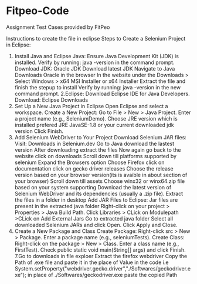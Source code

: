 # Fitpeo-Code
Assignment Test Cases provided by  FitPeo


Instructions to create the file in eclipse
Steps to Create a Selenium Project in Eclipse:
1. Install Java and Eclipse
Java: Ensure Java Development Kit (JDK) is installed.
Verify by running: java -version in the command prompt.
Download JDK: Oracle JDK
Download latest JDK
Navigate to Java Downloads Oracle in the browser
In the website under the Downloads > Select Windows > x64 MSI Installer or x64 Installer
Extract the file and finish the stepup to install 
Verify by running: java -version in the new command prompt.
2.Eclipse: Download Eclipse IDE for Java Developers.
Download: Eclipse Downloads
3. Set Up a New Java Project in Eclipse
Open Eclipse and select a workspace.
Create a New Project:
Go to File > New > Java Project.
Enter a project name (e.g., SeleniumDemo).
Choose JRE version which is installed prefered JRE JavaSE-1.8 or your current downloaded jdk version 
Click Finish.
4. Add Selenium WebDriver to Your Project
Download Selenium JAR files:
Visit:  Downloads in Selenium.dev
Go to Java download the lastest version
After downloading extract the files
Now again go back to the website click on downloads
Scroll down till platforms supported by selenium
Expand the Browsers option
Choose Firefox
click on documentation
click on gecko driver releases
Choose the release version based on your browser version(its is avaible in about section of your browser)
Scroll down till assets
Choose winx32 or winx64.zip file based on your system supporting
Download the latest version of Selenium WebDriver and its dependencies (usually a .zip file).
Extract the files in a folder in desktop
Add JAR Files to Eclipse:
Jar files are present in the extracted java folder
Right-click on your project > Properties > Java Build Path.
Click Libraries > CLick on Modulepath >CLick on Add External Jars
Go to extracted java folder 
Select all downloaded Selenium JARs and click Open.
Click Apply and Close.
6. Create a New Package and Class
Create Package:
Right-click src > New > Package.
Enter a package name (e.g., seleniumTests).
Create Class:
Right-click on the package > New > Class.
Enter a class name (e.g., FirstTest).
Check public static void main(String[] args) and click Finish.
7.Go to downloads in file exploer
Extract the firefox webdriver
Copy the Path of .exe file and paste it in the place of Value in the code
i.e System.setProperty("webdriver.gecko.driver","./Softwares/geckodriver.exe"); in place of ./Softwares/geckodriver.exe paste the copied Path
